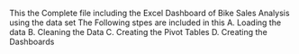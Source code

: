 This the Complete file including the Excel Dashboard of Bike Sales Analysis using the data set
The Following stpes are included in this 
A. Loading the data
B. Cleaning the Data 
C. Creating the Pivot Tables
D. Creating the Dashboards
